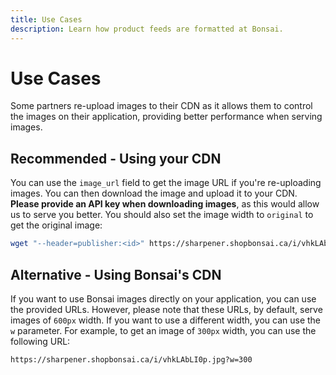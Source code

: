 ```yaml
---
title: Use Cases
description: Learn how product feeds are formatted at Bonsai.
---
```


# Use Cases

Some partners re-upload images to their CDN as it allows them to control the images on their application, providing better performance when serving images.

## Recommended - Using your CDN

You can use the `image_url` field to get the image URL if you're re-uploading images. You can then download the image and upload it to your CDN. **Please provide an API key when downloading images**, as this would allow us to serve you better. You should also set the image width to `original` to get the original image:

```bash
wget "--header=publisher:<id>" https://sharpener.shopbonsai.ca/i/vhkLAbLI0p.jpg?w=original -O image.jpg
```

## Alternative - Using Bonsai's CDN

If you want to use Bonsai images directly on your application, you can use the provided URLs. However, please note that these URLs, by default, serve images of `600px` width. If you want to use a different
width, you can use the `w` parameter. For example, to get an image of `300px` width, you can use the
following URL:

```bash
https://sharpener.shopbonsai.ca/i/vhkLAbLI0p.jpg?w=300
```

